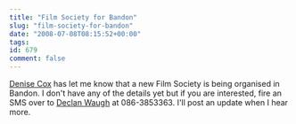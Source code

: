 ```yaml
---
title: "Film Society for Bandon"
slug: "film-society-for-bandon"
date: "2008-07-08T08:15:52+00:00"
tags:
id: 679
comment: false
---
```


[Denise Cox](http://www.newsweaver.co.uk/emailnewsletters/) has let me know that a new Film Society is being organised in Bandon. I don't have any of the details yet but if you are interested, fire an SMS over to [Declan Waugh](http://www.photogalleryireland.com/) at 086-3853363\. I'll post an update when I hear more.
